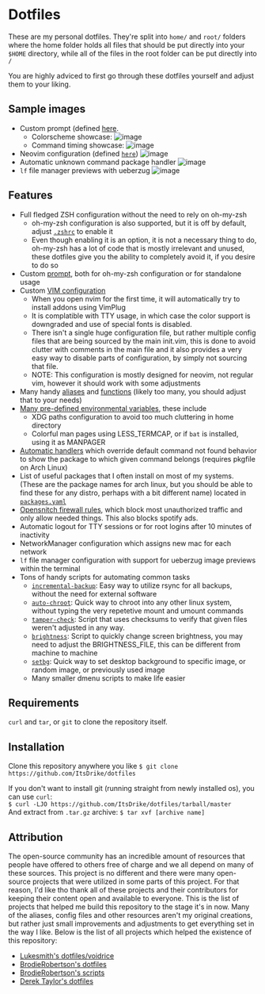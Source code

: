 # Dotfiles

These are my personal dotfiles. They're split into `home/` and `root/` folders where the home folder holds all files that should be put directly into your `$HOME` directory, while all of the files in the root folder can be put directly into `/`

You are highly adviced to first go through these dotfiles yourself and adjust them to your liking.


## Sample images

- Custom prompt (defined [here](home/.config/shell/theme).
  - Colorscheme showcase: ![image](https://user-images.githubusercontent.com/20902250/117699472-69ab5d80-b1b4-11eb-85a8-2b039bc1599a.png)
  - Command timing showcase: ![image](https://user-images.githubusercontent.com/20902250/129356038-f1373183-ee50-4cc9-a602-a1215b5d1e5f.png)
- Neovim configuration (defined [`here`](home/.config/nvim/)) ![image](https://user-images.githubusercontent.com/20902250/129356722-9eb1e813-62c4-4ad1-ad49-114f69700f80.png)
- Automatic unknown command package handler ![image](https://user-images.githubusercontent.com/20902250/129359888-629a4f28-64bd-4c90-8e87-de75a9b8997d.png)
- `lf` file manager previews with ueberzug ![image](https://user-images.githubusercontent.com/20902250/129359042-b0594788-bc14-4294-bba2-8cba8e30cd94.png)

## Features

- Full fledged ZSH configuration without the need to rely on oh-my-zsh
  - oh-my-zsh configuration is also supported, but it is off by default, adjust [`.zshrc`](home/.config/zsh/.zshrc) to enable it
  - Even though enabling it is an option, it is not a necessary thing to do, oh-my-zsh has a lot of code that is mostly irrelevant and unused, these dotfiles give you the ability to completely avoid it, if you desire to do so
- Custom [prompt](home/.config/shell/theme), both for oh-my-zsh configuration or for standalone usage
- Custom [VIM configuration](home/.config/nvim)
  - When you open nvim for the first time, it will automatically try to install addons using VimPlug
  - It is complatible with TTY usage, in which case the color support is downgraded and use of special fonts is disabled.
  - There isn't a single huge configuration file, but rather multiple config files that are being sourced by the main init.vim, this is done to avoid clutter with comments in the main file and it also provides a very easy way to disable parts of configuration, by simply not sourcing that file.
  - NOTE: This configuration is mostly designed for neovim, not regular vim, however it should work with some adjustments
- Many handy [aliases](home/.config/shell/aliases) and [functions](home/.config/shell/functions) (likely too many, you should adjust that to your needs)
- [Many pre-defined environmental variables](home/.config/shell/environ), these include
  - XDG paths configuration to avoid too much cluttering in home directory
  - Colorful man pages using LESS_TERMCAP, or if `bat` is installed, using it as MANPAGER
- [Automatic handlers](home/.config/shell/handlers) which override default command not found behavior to show the package to which given command belongs (requires pkgfile on Arch Linux)
- List of useful packages that I often install on most of my systems. (These are the package names for arch linux, but you should be able to find these for any distro, perhaps with a bit different name) located in [`packages.yaml`](packages.yaml)
- [Opensnitch firewall rules](root/etc/opensnitchd/rules), which block most unauthorized traffic and only allow needed things. This also blocks spotify ads.
- Automatic logout for TTY sessions or for root logins after 10 minutes of inactivity
- NetworkManager configuration which assigns new mac for each network
- `lf` file manager configuration with support for ueberzug image previews within the terminal
- Tons of handy scripts for automating common tasks
  - [`incremental-backup`](root/usr/local/bin/incremental-backup): Easy way to utilize rsync for all backups, without the need for external software
  - [`auto-chroot`](root/usr/local/bin/auto-chroot): Quick way to chroot into any other linux system, without typing the very repetetive mount and umount commands
  - [`tamper-check`](root/usr/local/bin/tamper-check): Script that uses checksums to verify that given files weren't adjusted in any way.
  - [`brightness`](home/.local/bin/scripts/brightness): Script to quickly change screen brightness, you may need to adjust the BRIGHTNESS_FILE, this can be different from machine to machine
  - [`setbg`](home/.local/bin/scripts/setbg): Quick way to set desktop background to specific image, or random image, or previously used image
  - Many smaller dmenu scripts to make life easier


## Requirements

`curl` and `tar`, or `git` to clone the repository itself.

## Installation

Clone this repository anywhere you like
`$ git clone https://github.com/ItsDrike/dotfiles`

If you don't want to install git (running straight from newly installed os), you can use `curl`: <br>
`$ curl -LJO https://github.com/ItsDrike/dotfiles/tarball/master` <br>
And extract from `.tar.gz` archive:
`$ tar xvf [archive name]`

## Attribution

The open-source community has an incredible amount of resources that people have offered to others free of charge and
we all depend on many of these sources. This project is no different and there were many open-source projects that were
utilized in some parts of this project. For that reason, I'd like tho thank all of these projects and their
contributors for keeping their content open and available to everyone. This is the list of projects that helped me
build this repository to the stage it's in now. Many of the aliases, config files and other resources aren't my
original creations, but rather just small improvements and adjustments to get everything set in the way I like. Below
is the list of all projects which helped the existence of this repository:
- [Lukesmith's dotfiles/voidrice](https://github.com/LukeSmithxyz/voidrice)
- [BrodieRobertson's dotfiles](https://github.com/BrodieRobertson/dotfiles)
- [BrodieRobertson's scripts](https://github.com/BrodieRobertson/scripts)
- [Derek Taylor's dotfiles](https://gitlab.com/dwt1/dotfiles)

